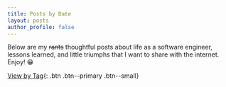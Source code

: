```yaml
---
title: Posts by Date
layout: posts
author_profile: false
---
```


Below are my <strike>rants</strike> thoughtful posts about life as a software engineer, lessons learned, and little triumphs that I want to share with the internet.  Enjoy! 😁

[View by Tag](/tags/){: .btn .btn--primary .btn--small}
<!-- [View by Category](/categories/){: .btn .btn--primary .btn--small} -->